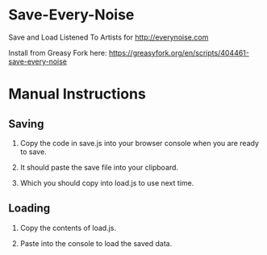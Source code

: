 # Save-Every-Noise
Save and Load Listened To Artists for http://everynoise.com

Install from Greasy Fork here:
https://greasyfork.org/en/scripts/404461-save-every-noise

# Manual Instructions

## Saving

1. Copy the code in save.js into your browser console when you are ready to save.

2. It should paste the save file into your clipboard.

3. Which you should copy into load.js to use next time.

## Loading
1. Copy the contents of load.js.

2. Paste into the console to load the saved data.